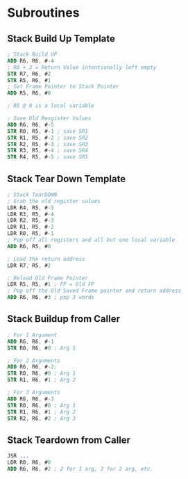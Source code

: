 # Subroutines

## Stack Build Up Template

```nasm
; Stack Build UP
ADD R6, R6, #-4 
; R6 + 3 = Return Value intentionally left empty
STR R7, R6, #2 
STR R5, R6, #1 
; Set Frame Pointer to Stack Pointer
ADD R5, R6, #0 

; R5 @ 0 is a local variable

; Save Old Resgister Values 
ADD R6, R6, #-5 
STR R0, R5, #-1 ; save SR1
STR R1, R5, #-2 ; save SR2
STR R2, R5, #-3 ; save SR3
STR R3, R5, #-4 ; save SR4
STR R4, R5, #-5 ; save SR5
```

## Stack Tear Down Template

```nasm
; Stack TearDOWN
; Grab the old register values
LDR R4, R5, #-5 
LDR R3, R5, #-4 
LDR R2, R5, #-3 
LDR R1, R5, #-2
LDR R0, R5, #-1
; Pop off all registers and all but one local variable
ADD R6, R5, #0 

; Load the return address 
LDR R7, R5, #2 

; Reload Old Frame Pointer
LDR R5, R5, #1 ; FP = Old FP
; Pop off the Old Saved Frame pointer and return address
ADD R6, R6, #3 ; pop 3 words
```

## Stack Buildup from Caller

```nasm
; For 1 Argument
ADD R6, R6, #-1
STR R0, R6, #0 ; Arg 1
```

```nasm
; For 2 Arguments
ADD R6, R6, #-2;
STR R0, R6, #0 ; Arg 1
STR R1, R6, #1 ; Arg 2
```

```nasm
; For 3 Arguments
ADD R6, R6, #-3
STR R0, R6, #0 ; Arg 1
STR R1, R6, #1 ; Arg 2
STR R2, R6, #2 ; Arg 3
```

## Stack Teardown from Caller

```nasm
JSR ...
LDR R0, R6, #0
ADD R6, R6, #2 ; 2 for 1 arg, 3 for 2 arg, etc.
```
